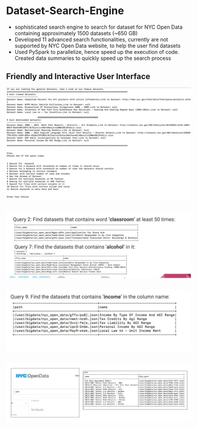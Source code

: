 # Dataset-Search-Engine

- sophisticated search engine to search for dataset for NYC Open Data containing approximately 1500 datasets (~650 GB)
- Developed 11 advanced search functionalities, currently are not supported by NYC Open Data website, to help the user find datasets
- Used PySpark to parallelize, hence speed up the execution of code. Created data summaries to quickly speed up the search process

## Friendly and Interactive User Interface
![Alt text](ss1.png?raw=true "Title")

##

![Alt text](s1.png?raw=true "Title")

##

![Alt text](s2.png?raw=true "Title")

##

![Alt text](s3.png?raw=true "Title")


